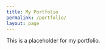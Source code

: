 ```yaml
---
title: My Portfolio
permalink: /portfolio/
layout: page
---
```


This is a placeholder for my portfolio.

